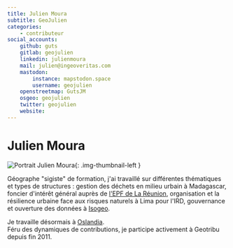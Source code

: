 ```yaml
---
title: Julien Moura
subtitle: GeoJulien
categories:
    - contributeur
social_accounts:
    github: guts
    gitlab: geojulien
    linkedin: julienmoura
    mail: julien@ingeoveritas.com
    mastodon:
        instance: mapstodon.space
        username: geojulien
    openstreetmap: GutsJM
    osgeo: geojulien
    twitter: geojulien
    website:
---
```


# Julien Moura

<!-- --8<-- [start:author-sign-block] -->

![Portrait Julien Moura](https://cdn.geotribu.fr/img/internal/contributeurs/jmou.jfif "Portrait Julien Moura"){: .img-thumbnail-left }

Géographe "sigiste" de formation, j'ai travaillé sur différentes thématiques et types de structures : gestion des déchets en milieu urbain à Madagascar, foncier d'intérêt général auprès de [l'EPF de La Réunion](http://www.epf-reunion.com/), organisation et la résilience urbaine face aux risques naturels à Lima pour l'IRD, gouvernance et ouverture des données à [Isogeo](https://www.isogeo.com).

Je travaille désormais à [Oslandia](https://oslandia.com/).  
Féru des dynamiques de contributions, je participe activement à Geotribu depuis fin 2011.

<!-- --8<-- [end:author-sign-block] -->
